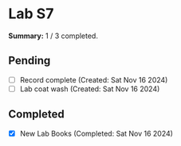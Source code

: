 # Lab S7

**Summary:** 1 / 3 completed.

## Pending
- [ ] Record complete  (Created: Sat Nov 16 2024)
- [ ] Lab coat wash (Created: Sat Nov 16 2024)

## Completed 
- [x] New Lab Books (Completed: Sat Nov 16 2024)
